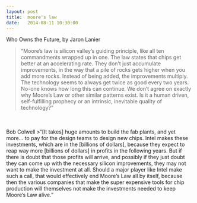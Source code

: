 ```yaml
---
layout: post
title:  moore's law
date:   2014-08-11 10:30:00
---
```

Who Owns the Future, by Jaron Lanier
>“Moore’s law is silicon valley’s guiding principle, like all ten commandments wrapped up in one. The law states that chips get better at an accelerating rate. They don’t just accumulate improvements, in the way that a pile of rocks gets higher when you add more rocks. Instead of being added, the improvements multiply. The technology seems to always get twice as good every two years. No-one knows how long this can continue. We don’t agree on exactly why Moore’s Law or other similar patterns exist. Is it a human driven, self-fulfilling prophecy or an intrinsic, inevitable quality of technology?”

<br/>
<br/>
Bob Colwell
>“[It takes] huge amounts to build the fab plants, and yet more… to pay for the design teams to design new chips. Intel makes these investments, which are in the [billions of dollars], because they expect to reap way more [billions of dollars] in profits in the following years. But if there is doubt that those profits will arrive, and possibly if they just doubt they can come up with the necessary silicon improvements, they may not want to make the investment at all. Should a major player like Intel make such a call, that would effectively end Moore’s Law all by itself, because then the various companies that make the super expensive tools for chip production will themselves not make the investments needed to keep Moore’s Law alive.”

<br/>
<br/>
